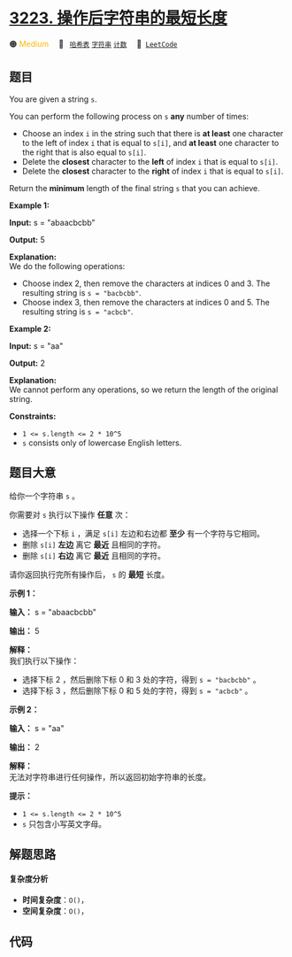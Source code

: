 # [3223. 操作后字符串的最短长度](https://leetcode.com/problems/minimum-length-of-string-after-operations)

🟠 <font color=#ffb800>Medium</font>&emsp; 🔖&ensp; [`哈希表`](/leetcode-js/outline/tag/hash-table.md) [`字符串`](/leetcode-js/outline/tag/string.md) [`计数`](/leetcode-js/outline/tag/counting.md)&emsp; 🔗&ensp;[`LeetCode`](https://leetcode.com/problems/minimum-length-of-string-after-operations)

## 题目

You are given a string `s`.

You can perform the following process on `s` **any** number of times:

  * Choose an index `i` in the string such that there is **at least** one character to the left of index `i` that is equal to `s[i]`, and **at least** one character to the right that is also equal to `s[i]`.
  * Delete the **closest** character to the **left** of index `i` that is equal to `s[i]`.
  * Delete the **closest** character to the **right** of index `i` that is equal to `s[i]`.

Return the **minimum** length of the final string `s` that you can achieve.



**Example 1:**

**Input:** s = "abaacbcbb"

**Output:** 5

**Explanation:**  
We do the following operations:

  * Choose index 2, then remove the characters at indices 0 and 3. The resulting string is `s = "bacbcbb"`.
  * Choose index 3, then remove the characters at indices 0 and 5. The resulting string is `s = "acbcb"`.

**Example 2:**

**Input:** s = "aa"

**Output:** 2

**Explanation:**  
We cannot perform any operations, so we return the length of the original
string.



**Constraints:**

  * `1 <= s.length <= 2 * 10^5`
  * `s` consists only of lowercase English letters.


## 题目大意

给你一个字符串 `s` 。

你需要对 `s` 执行以下操作 **任意**  次：

  * 选择一个下标 `i` ，满足 `s[i]` 左边和右边都 **至少**  有一个字符与它相同。
  * 删除 `s[i]` **左边**  离它 **最近**  且相同的字符。
  * 删除 `s[i]` **右边**  离它 **最近**  且相同的字符。

请你返回执行完所有操作后， `s` 的 **最短**  长度。



**示例 1：**

**输入：** s = "abaacbcbb"

**输出：** 5

**解释：**  
我们执行以下操作：

  * 选择下标 2 ，然后删除下标 0 和 3 处的字符，得到 `s = "bacbcbb"` 。
  * 选择下标 3 ，然后删除下标 0 和 5 处的字符，得到 `s = "acbcb"` 。

**示例 2：**

**输入：** s = "aa"

**输出：** 2

**解释：**  
无法对字符串进行任何操作，所以返回初始字符串的长度。



**提示：**

  * `1 <= s.length <= 2 * 10^5`
  * `s` 只包含小写英文字母。


## 解题思路

#### 复杂度分析

- **时间复杂度**：`O()`，
- **空间复杂度**：`O()`，

## 代码

```javascript

```